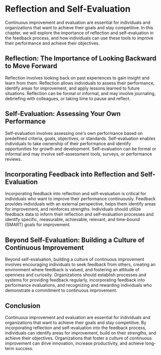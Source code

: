 Reflection and Self-Evaluation
================================================================================

Continuous improvement and evaluation are essential for individuals and organizations that want to achieve their goals and stay competitive. In this chapter, we will explore the importance of reflection and self-evaluation in the feedback process, and how individuals can use these tools to improve their performance and achieve their objectives.

Reflection: The Importance of Looking Backward to Move Forward
--------------------------------------------------------------

Reflection involves looking back on past experiences to gain insight and learn from them. Reflection allows individuals to assess their performance, identify areas for improvement, and apply lessons learned to future situations. Reflection can be formal or informal, and may involve journaling, debriefing with colleagues, or taking time to pause and reflect.

Self-Evaluation: Assessing Your Own Performance
-----------------------------------------------

Self-evaluation involves assessing one's own performance based on predefined criteria, goals, objectives, or standards. Self-evaluation enables individuals to take ownership of their performance and identify opportunities for growth and development. Self-evaluation can be formal or informal and may involve self-assessment tools, surveys, or performance reviews.

Incorporating Feedback into Reflection and Self-Evaluation
----------------------------------------------------------

Incorporating feedback into reflection and self-evaluation is critical for individuals who want to improve their performance continuously. Feedback provides individuals with an external perspective, helps them identify areas for improvement, and reinforces strengths. Individuals should utilize feedback data to inform their reflection and self-evaluation processes and identify specific, measurable, achievable, relevant, and time-bound (SMART) goals for improvement.

Beyond Self-Evaluation: Building a Culture of Continuous Improvement
--------------------------------------------------------------------

Beyond self-evaluation, building a culture of continuous improvement involves encouraging individuals to seek feedback from others, creating an environment where feedback is valued, and fostering an attitude of openness and curiosity. Organizations should establish processes and systems for providing feedback regularly, incorporating feedback into performance evaluations, and recognizing and rewarding individuals who demonstrate a commitment to continuous improvement.

Conclusion
----------

Continuous improvement and evaluation are essential for individuals and organizations that want to achieve their goals and stay competitive. By incorporating reflection and self-evaluation into the feedback process, individuals can identify areas for improvement, build on their strengths, and achieve their objectives. Organizations that foster a culture of continuous improvement can drive innovation, increase productivity, and achieve long-term success.
